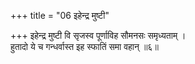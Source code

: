 +++
title = "06 इहेन्द्र मुष्टी"

+++
इहेन्द्र मुष्टी वि सृजस्व पूर्णाविह सौमनसः समृध्यताम् ।  
हुतादो ये च गन्धर्वास्त इह स्फातिं समा वहान् ॥६॥